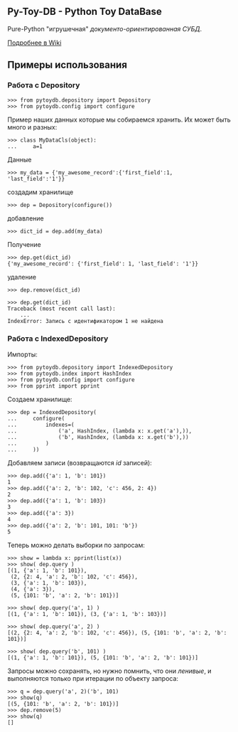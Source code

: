 ## Py-Toy-DB - Python Toy DataBase

Pure-Python "игрушечная" *документо-ориентированная СУБД*.

[Подробнее в Wiki](https://github.com/astynax/py-toy-db/wiki)

## Примеры использования

### Работа с Depository

    >>> from pytoydb.depository import Depository
    >>> from pytoydb.config import configure

Пример наших данных которые мы собираемся хранить.
Их может быть много и разных:

    >>> class MyDataCls(object):
    ...     a=1

Данные

    >>> my_data = {'my_awesome_record':{'first_field':1, 'last_field':'1'}}

создадим хранилище

    >>> dep = Depository(configure())

добавление

    >>> dict_id = dep.add(my_data)

Получение

    >>> dep.get(dict_id)
    {'my_awesome_record': {'first_field': 1, 'last_field': '1'}}

удаление

    >>> dep.remove(dict_id)

    >>> dep.get(dict_id)
    Traceback (most recent call last):
        ...
    IndexError: Запись с идентификатором 1 не найдена


### Работа с IndexedDepository

Импорты:

    >>> from pytoydb.depository import IndexedDepository
    >>> from pytoydb.index import HashIndex
    >>> from pytoydb.config import configure
    >>> from pprint import pprint

Создаем хранилище:

    >>> dep = IndexedDepository(
    ...     configure(
    ...         indexes=(
    ...             ('a', HashIndex, (lambda x: x.get('a'),)),
    ...             ('b', HashIndex, (lambda x: x.get('b'),))
    ...         )
    ...     ))

Добавляем записи (возвращаются *id* записей):

    >>> dep.add({'a': 1, 'b': 101})
    1
    >>> dep.add({'a': 2, 'b': 102, 'c': 456, 2: 4})
    2
    >>> dep.add({'a': 1, 'b': 103})
    3
    >>> dep.add({'a': 3})
    4
    >>> dep.add({'a': 2, 'b': 101, 101: 'b'})
    5

Теперь можно делать выборки по запросам:

    >>> show = lambda x: pprint(list(x))
    >>> show( dep.query )
    [(1, {'a': 1, 'b': 101}),
     (2, {2: 4, 'a': 2, 'b': 102, 'c': 456}),
     (3, {'a': 1, 'b': 103}),
     (4, {'a': 3}),
     (5, {101: 'b', 'a': 2, 'b': 101})]

    >>> show( dep.query('a', 1) )
    [(1, {'a': 1, 'b': 101}), (3, {'a': 1, 'b': 103})]

    >>> show( dep.query('a', 2) )
    [(2, {2: 4, 'a': 2, 'b': 102, 'c': 456}), (5, {101: 'b', 'a': 2, 'b': 101})]

    >>> show( dep.query('b', 101) )
    [(1, {'a': 1, 'b': 101}), (5, {101: 'b', 'a': 2, 'b': 101})]

Запросы можно сохранять, но нужно помнить, что они *ленивые*, и выполняются только при итерации по объекту запроса:

    >>> q = dep.query('a', 2)('b', 101)
    >>> show(q)
    [(5, {101: 'b', 'a': 2, 'b': 101})]
    >>> dep.remove(5)
    >>> show(q)
    []

